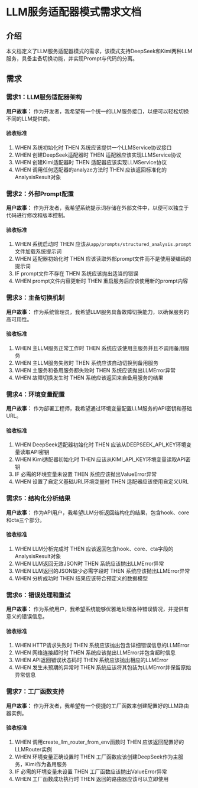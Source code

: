# LLM服务适配器模式需求文档

## 介绍

本文档定义了LLM服务适配器模式的需求，该模式支持DeepSeek和Kimi两种LLM服务，具备主备切换功能，并实现Prompt与代码的分离。

## 需求

### 需求1：LLM服务适配器架构

**用户故事：** 作为开发者，我希望有一个统一的LLM服务接口，以便可以轻松切换不同的LLM提供商。

#### 验收标准

1. WHEN 系统初始化时 THEN 系统应该提供一个LLMService协议接口
2. WHEN 创建DeepSeek适配器时 THEN 适配器应该实现LLMService协议
3. WHEN 创建Kimi适配器时 THEN 适配器应该实现LLMService协议
4. WHEN 调用任何适配器的analyze方法时 THEN 应该返回标准化的AnalysisResult对象

### 需求2：外部Prompt配置

**用户故事：** 作为开发者，我希望系统提示词存储在外部文件中，以便可以独立于代码进行修改和版本控制。

#### 验收标准

1. WHEN 系统启动时 THEN 应该从`app/prompts/structured_analysis.prompt`文件加载系统提示词
2. WHEN 适配器初始化时 THEN 应该读取外部prompt文件而不是使用硬编码的提示词
3. IF prompt文件不存在 THEN 系统应该抛出适当的错误
4. WHEN prompt文件内容更新时 THEN 重启服务后应该使用新的prompt内容

### 需求3：主备切换机制

**用户故事：** 作为系统管理员，我希望LLM服务具备故障切换能力，以确保服务的高可用性。

#### 验收标准

1. WHEN 主LLM服务正常工作时 THEN 系统应该使用主服务并且不调用备用服务
2. WHEN 主LLM服务失败时 THEN 系统应该自动切换到备用服务
3. WHEN 主服务和备用服务都失败时 THEN 系统应该抛出LLMError异常
4. WHEN 故障切换发生时 THEN 系统应该返回来自备用服务的结果

### 需求4：环境变量配置

**用户故事：** 作为部署工程师，我希望通过环境变量配置LLM服务的API密钥和基础URL。

#### 验收标准

1. WHEN DeepSeek适配器初始化时 THEN 应该从DEEPSEEK_API_KEY环境变量读取API密钥
2. WHEN Kimi适配器初始化时 THEN 应该从KIMI_API_KEY环境变量读取API密钥
3. IF 必需的环境变量未设置 THEN 系统应该抛出ValueError异常
4. WHEN 设置了自定义基础URL环境变量时 THEN 适配器应该使用自定义URL

### 需求5：结构化分析结果

**用户故事：** 作为API用户，我希望LLM分析返回结构化的结果，包含hook、core和cta三个部分。

#### 验收标准

1. WHEN LLM分析完成时 THEN 应该返回包含hook、core、cta字段的AnalysisResult对象
2. WHEN LLM返回无效JSON时 THEN 系统应该抛出LLMError异常
3. WHEN LLM返回的JSON缺少必需字段时 THEN 系统应该抛出LLMError异常
4. WHEN 分析成功时 THEN 结果应该符合预定义的数据模型

### 需求6：错误处理和重试

**用户故事：** 作为系统用户，我希望系统能够优雅地处理各种错误情况，并提供有意义的错误信息。

#### 验收标准

1. WHEN HTTP请求失败时 THEN 系统应该抛出包含详细错误信息的LLMError
2. WHEN 网络连接超时时 THEN 系统应该抛出LLMError并包含超时信息
3. WHEN API返回错误状态码时 THEN 系统应该抛出相应的LLMError
4. WHEN 发生未预期的异常时 THEN 系统应该将其包装为LLMError并保留原始异常信息

### 需求7：工厂函数支持

**用户故事：** 作为开发者，我希望有一个便捷的工厂函数来创建配置好的LLM路由器实例。

#### 验收标准

1. WHEN 调用create_llm_router_from_env函数时 THEN 应该返回配置好的LLMRouter实例
2. WHEN 环境变量正确设置时 THEN 工厂函数应该创建DeepSeek作为主服务，Kimi作为备用服务
3. IF 必需的环境变量未设置 THEN 工厂函数应该抛出ValueError异常
4. WHEN 工厂函数成功执行时 THEN 返回的路由器应该可以立即使用